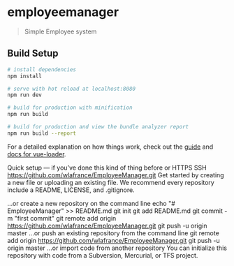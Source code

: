 # employeemanager

> Simple Employee system

## Build Setup

```bash
# install dependencies
npm install

# serve with hot reload at localhost:8080
npm run dev

# build for production with minification
npm run build

# build for production and view the bundle analyzer report
npm run build --report
```

For a detailed explanation on how things work, check out the [guide](http://vuejs-templates.github.io/webpack/) and [docs for vue-loader](http://vuejs.github.io/vue-loader).

Quick setup — if you’ve done this kind of thing before
or
HTTPS
SSH
https://github.com/wlafrance/EmployeeManager.git
Get started by creating a new file or uploading an existing file. We recommend every repository include a README, LICENSE, and .gitignore.

…or create a new repository on the command line
echo "# EmployeeManager" >> README.md
git init
git add README.md
git commit -m "first commit"
git remote add origin https://github.com/wlafrance/EmployeeManager.git
git push -u origin master
…or push an existing repository from the command line
git remote add origin https://github.com/wlafrance/EmployeeManager.git
git push -u origin master
…or import code from another repository
You can initialize this repository with code from a Subversion, Mercurial, or TFS project.

